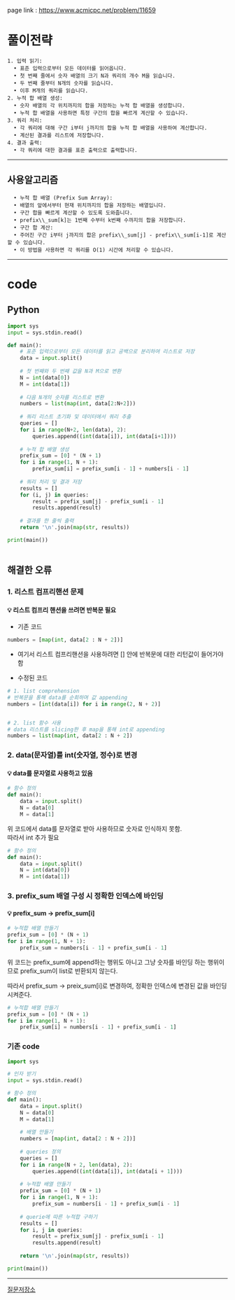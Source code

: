 page link : https://www.acmicpc.net/problem/11659
# 풀이전략
```
1. 입력 읽기:
  • 표준 입력으로부터 모든 데이터를 읽어옵니다.
  • 첫 번째 줄에서 숫자 배열의 크기 N과 쿼리의 개수 M을 읽습니다.
  • 두 번째 줄부터 N개의 숫자를 읽습니다.
  • 이후 M개의 쿼리를 읽습니다.
2. 누적 합 배열 생성:
  • 숫자 배열의 각 위치까지의 합을 저장하는 누적 합 배열을 생성합니다.
  • 누적 합 배열을 사용하면 특정 구간의 합을 빠르게 계산할 수 있습니다.
3. 쿼리 처리:
  • 각 쿼리에 대해 구간 i부터 j까지의 합을 누적 합 배열을 사용하여 계산합니다.
  • 계산된 결과를 리스트에 저장합니다.
4. 결과 출력:
  • 각 쿼리에 대한 결과를 표준 출력으로 출력합니다.
```

---

## 사용알고리즘

```
  • 누적 합 배열 (Prefix Sum Array):
  • 배열의 앞에서부터 현재 위치까지의 합을 저장하는 배열입니다.
  • 구간 합을 빠르게 계산할 수 있도록 도와줍니다.
  • prefix\\_sum[k]는 1번째 수부터 k번째 수까지의 합을 저장합니다.
  • 구간 합 계산:
  • 주어진 구간 i부터 j까지의 합은 prefix\\_sum[j] - prefix\\_sum[i-1]로 계산할 수 있습니다.
  • 이 방법을 사용하면 각 쿼리를 O(1) 시간에 처리할 수 있습니다.
```

---

# code

## Python

```python
import sys
input = sys.stdin.read()

def main():
    # 표준 입력으로부터 모든 데이터를 읽고 공백으로 분리하여 리스트로 저장
    data = input.split()
    
    # 첫 번째와 두 번째 값을 N과 M으로 변환
    N = int(data[0])
    M = int(data[1])
    
    # 다음 N개의 숫자를 리스트로 변환
    numbers = list(map(int, data[2:N+2]))
    
    # 쿼리 리스트 초기화 및 데이터에서 쿼리 추출
    queries = []
    for i in range(N+2, len(data), 2):
        queries.append((int(data[i]), int(data[i+1])))
    
    # 누적 합 배열 생성
    prefix_sum = [0] * (N + 1)
    for i in range(1, N + 1):
        prefix_sum[i] = prefix_sum[i - 1] + numbers[i - 1]
    
    # 쿼리 처리 및 결과 저장
    results = []
    for (i, j) in queries:
        result = prefix_sum[j] - prefix_sum[i - 1]
        results.append(result)
    
    # 결과를 한 줄씩 출력
    return '\n'.join(map(str, results))

print(main())
    
```

## 해결한 오류

### 1. 리스트 컴프리핸션 문제
#### 💡 리스트 컴프리 핸션을 쓰려면 반복문 필요
- 기존 코드
```python
numbers = [map(int, data[2 : N + 2])]
```
  - 여기서 리스트 컴프리핸션을 사용하려면 [] 안에 반복문에 대한 리턴값이 들어가야함

- 수정된 코드
```python
# 1. list comprehension
# 반복문을 통해 data를 순회하며 값 appending
numbers = [int(data[i]) for i in range(2, N + 2)]


# 2. list 함수 사용
# data 리스트를 slicing한 후 map을 통해 int로 appending
numbers = list(map(int, data[2 : N + 2])
```

### 2. data(문자열)를 int(숫자열, 정수)로 변경

#### 💡 data를 문자열로 사용하고 있음

```python
# 함수 정의
def main():
    data = input.split()
    N = data[0]
    M = data[1]
```

위 코드에서 data를 문자열로 받아 사용하므로 숫자로 인식하지 못함.  
따라서 int 추가 필요

```python
# 함수 정의
def main():
    data = input.split()
    N = int(data[0])
    M = int(data[1])
```

### 3. prefix_sum 배열 구성 시 정확한 인덱스에 바인딩

#### 💡 prefix_sum → prefix_sum[i]

```python
# 누적합 배열 만들기
prefix_sum = [0] * (N + 1)
for i in range(1, N + 1):
    prefix_sum = numbers[i - 1] + prefix_sum[i - 1]
```

위 코드는 prefix_sum에 append하는 행위도 아니고 그냥 숫자를 바인딩 하는 행위이므로 prefix_sum이 list로 반환되지 않는다.

따라서 prefix_sum → preix_sum[i]로 변경하여, 정확한 인덱스에 변경된 값을 바인딩 시켜준다.

```python
# 누적합 배열 만들기
prefix_sum = [0] * (N + 1)
for i in range(1, N + 1):
    prefix_sum[i] = numbers[i - 1] + prefix_sum[i - 1]
```

### 기존 code
    
```python
import sys

# 인자 받기
input = sys.stdin.read()

# 함수 정의
def main():
    data = input.split()
    N = data[0]
    M = data[1]
    
    # 배열 만들기
    numbers = [map(int, data[2 : N + 2])]
    
    # queries 정의
    queries = []
    for i in range(N + 2, len(data), 2):
        queries.append((int(data[i]), int(data[i + 1])))
    
    # 누적합 배열 만들기
    prefix_sum = [0] * (N + 1)
    for i in range(1, N + 1):
        prefix_sum = numbers[i - 1] + prefix_sum[i - 1]
    
    # querie에 따른 누적합 구하기
    results = []
    for i, j in queries:
        result = prefix_sum[j] - prefix_sum[i - 1]
        results.append(result)
    
    return '\n'.join(map(str, results))

print(main())
```

---

[질문저장소](https://www.notion.so/ca228c2f14eb49a3a009697fe98d95b4?pvs=21)

